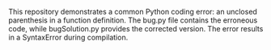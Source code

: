 This repository demonstrates a common Python coding error: an unclosed parenthesis in a function definition. The bug.py file contains the erroneous code, while bugSolution.py provides the corrected version.  The error results in a SyntaxError during compilation.